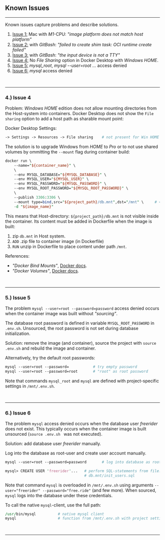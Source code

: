 ## Known Issues

---
Known issues capture problems and describe solutions.

1. [Issue 1:](https://github.com/sgra64/docker-se2/blob/main/Known_Issues.md#1-issue-1)
    Mac with *M1*-CPU:  *"image platform does not match host platform"*
2. [Issue 2:](https://github.com/sgra64/docker-se2/blob/main/Known_Issues.md#2-issue-2)
    with *GitBash*: *"failed to create shim task: OCI runtime create failed"*
3. [Issue 3:](https://github.com/sgra64/docker-se2/blob/main/Known_Issues.md#3-issue-3)
    with *GitBash*: *"the input device is not a TTY"*
4. [Issue 4:](#4-issue-4) No *File Sharing* option in Docker Desktop with
    *Windows HOME*.
5. [Issue 5:](#5-issue-5) *mysql_root*, *mysql --user=root ...* access denied
6. [Issue 6:](#6-issue-6) *mysql* access denied

&nbsp;

---

### 4.) Issue 4
Problem: *Windows HOME* edition does not allow mounting directories
from the Host-system into containers.
Docker Desktop does not show the `File sharing` option to add a host
path as sharable mount point:

Docker Desktop Settings:
```perl
-> Settings -> Resources -> File sharing    # not present for Win HOME
```

The solution is to upgrade Windows from *HOME* to *Pro* or to not use
shared volumes by ommitting the `--mount` flag during container build:

```perl
docker run \
    --name="${container_name}" \
    \
    --env MYSQL_DATABASE="${MYSQL_DATABASE}" \
    --env MYSQL_USER="${MYSQL_USER}" \
    --env MYSQL_PASSWORD="${MYSQL_PASSWORD}" \
    --env MYSQL_ROOT_PASSWORD="${MYSQL_ROOT_PASSWORD}" \
    \
    --publish 3306:3306 \
    --mount type=bind,src="${project_path}/db.mnt",dst="/mnt" \     # <-- remove
    -d "${image_name}"
```

This means that Host-directory: `${project_path}/db.mnt` is not visible inside
the container. Its content must be added in Dockerfile when the image is built:

1. zip `db.mnt` in Host system.
1. `ADD` .zip file to container image (in Dockerfile)
1. `RUN` unzip in Dockerfile to place content under path `/mnt`.

References:
- *"Docker Bind Mounts"*,
[Docker docs](https://docs.docker.com/storage/bind-mounts).
- *"Docker Volumes"*,
[Docker docs](https://docs.docker.com/storage/volumes).


&nbsp;

---

### 5.) Issue 5
The problem `mysql --user=root --password=password` access denied
occurs when the container image was built without *"sourcing"*.

The database root password is defined in variable `MYSQL_ROOT_PASSWORD`
in `.env.sh`. Unsourced, the root password is not set during database
initialization.

Solution: remove the image (and container), source the project with
`source .env.sh` and rebuild the image and container.

Alternatively, try the default root passwords:

```perl
mysql --user=root --password=           # try empty password
mysql --user=root --password=root       # "root" as root password
```

Note that commands `mysql_root` and `mysql` are defined with project-specific
settings in `/mnt/.env.sh`.


&nbsp;

---

### 6.) Issue 6
The problem `mysql` access denied occurs when the database user *freerider*
does not exist. This typically occurs when the container image is built
unsourced (`source .env.sh ` was not executed).

Solution: add database user *freerider* manually.

Log into the database as root-user and create user account manually.

```perl
mysql --user=root --password=password       # log into database as root user

mysql> CREATE USER 'freerider'...   # perform SQL-statements from file:
                                    # db.mnt/init_users.sql
```

Note that command `mysql` is overloaded in `/mnt/.env.sh` using arguments
`--user="freerider" --password="free.ride"` (and few more).
When sourced, `mysql` logs into the database under these credentials.

To call the native `mysql`-client, use the full path:

```perl
/usr/bin/mysql          # native mysql client
mysql                   # function from /mnt/.env.sh with project settings
```


&nbsp;

---
